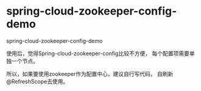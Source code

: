 # spring-cloud-zookeeper-config-demo

spring-cloud-zookeeper-config-demo


使用后，觉得Spring-cloud-zookeeper-config比较不方便，
每个配置项需要单独一个节点。

所以，如果要使用zookeeper作为配置中心，建议自行写代码，
自刷新@RefreshScope去使用。